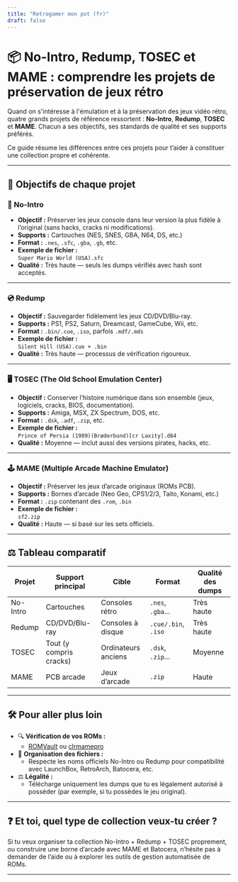 ```yaml
---
title: "Retrogamer mon pot (fr)"
draft: false
---
```


# 📦 No-Intro, Redump, TOSEC et MAME : comprendre les projets de préservation de jeux rétro

Quand on s'intéresse à l'émulation et à la préservation des jeux vidéo rétro, quatre grands projets de référence ressortent : **No-Intro**, **Redump**, **TOSEC** et **MAME**. Chacun a ses objectifs, ses standards de qualité et ses supports préférés.

Ce guide résume les différences entre ces projets pour t’aider à constituer une collection propre et cohérente.

---

## 🎯 Objectifs de chaque projet

### 🧩 No-Intro
- **Objectif :** Préserver les jeux console dans leur version la plus fidèle à l’original (sans hacks, cracks ni modifications).
- **Supports :** Cartouches (NES, SNES, GBA, N64, DS, etc.)
- **Format :** `.nes`, `.sfc`, `.gba`, `.gb`, etc.
- **Exemple de fichier :**  
  `Super Mario World (USA).sfc`
- **Qualité :** Très haute — seuls les dumps vérifiés avec hash sont acceptés.

---

### 💿 Redump
- **Objectif :** Sauvegarder fidèlement les jeux CD/DVD/Blu-ray.
- **Supports :** PS1, PS2, Saturn, Dreamcast, GameCube, Wii, etc.
- **Format :** `.bin/.cue`, `.iso`, parfois `.mdf/.mds`
- **Exemple de fichier :**  
  `Silent Hill (USA).cue + .bin`
- **Qualité :** Très haute — processus de vérification rigoureux.

---

### 🖥️ TOSEC (The Old School Emulation Center)
- **Objectif :** Conserver l’histoire numérique dans son ensemble (jeux, logiciels, cracks, BIOS, documentation).
- **Supports :** Amiga, MSX, ZX Spectrum, DOS, etc.
- **Format :** `.dsk`, `.adf`, `.zip`, etc.
- **Exemple de fichier :**  
  `Prince of Persia (1989)(Brøderbund)[cr Laxity].d64`
- **Qualité :** Moyenne — inclut aussi des versions pirates, hacks, etc.

---

### 🕹️ MAME (Multiple Arcade Machine Emulator)
- **Objectif :** Préserver les jeux d’arcade originaux (ROMs PCB).
- **Supports :** Bornes d’arcade (Neo Geo, CPS1/2/3, Taito, Konami, etc.)
- **Format :** `.zip` contenant des `.rom`, `.bin`
- **Exemple de fichier :**  
  `sf2.zip`
- **Qualité :** Haute — si basé sur les sets officiels.

---

## ⚖️ Tableau comparatif

| Projet     | Support principal       | Cible                 | Format             | Qualité des dumps |
|------------|-------------------------|------------------------|--------------------|--------------------|
| No-Intro   | Cartouches              | Consoles rétro         | `.nes`, `.gba`...  | Très haute         |
| Redump     | CD/DVD/Blu-ray          | Consoles à disque      | `.cue/.bin`, `.iso`| Très haute         |
| TOSEC      | Tout (y compris cracks) | Ordinateurs anciens    | `.dsk`, `.zip`...  | Moyenne            |
| MAME       | PCB arcade              | Jeux d’arcade          | `.zip`             | Haute              |

---

## 🛠️ Pour aller plus loin

- 🔍 **Vérification de vos ROMs :**
  - [ROMVault](https://www.romvault.com/) ou [clrmamepro](https://mamedev.emulab.it/clrmamepro/)
- 📁 **Organisation des fichiers :**
  - Respecte les noms officiels No-Intro ou Redump pour compatibilité avec LaunchBox, RetroArch, Batocera, etc.
- ⚖️ **Légalité :**
  - Télécharge uniquement les dumps que tu es légalement autorisé à posséder (par exemple, si tu possèdes le jeu original).

---

## ❓ Et toi, quel type de collection veux-tu créer ?

Si tu veux organiser ta collection No-Intro + Redump + TOSEC proprement, ou construire une borne d’arcade avec MAME et Batocera, n’hésite pas à demander de l’aide ou à explorer les outils de gestion automatisée de ROMs.

---
